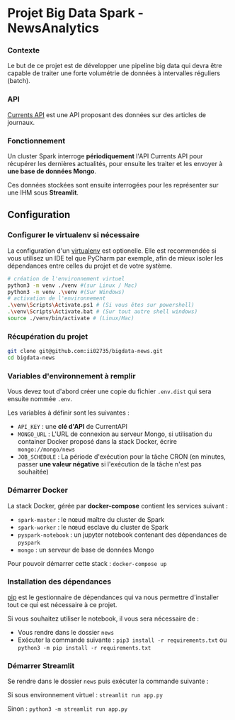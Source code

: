 # Projet Big Data Spark - NewsAnalytics

### Contexte
Le but de ce projet est de développer une pipeline big data
qui devra être capable de traiter une forte volumétrie de données à intervalles réguliers (batch).

### API

[Currents API](https://currentsapi.services/en) est une API proposant des données sur des articles de journaux.

### Fonctionnement

Un cluster Spark interroge **périodiquement** l'API Currents API pour récupérer les dernières actualités, pour ensuite les traiter
et les envoyer à **une base de données Mongo**.

Ces données stockées sont ensuite interrogées pour les représenter sur une IHM sous **Streamlit**.

## Configuration

### Configurer le virtualenv si nécessaire
    
La configuration d'un [virtualenv](https://virtualenv.pypa.io/en/stable/) est optionelle. Elle est recommendée si vous utilisez un IDE tel que PyCharm par exemple, afin de mieux isoler les dépendances entre celles du projet et de votre système. 
```sh
# création de l'environnement virtuel
python3 -m venv ./venv #(sur Linux / Mac)
python3 -m venv .\venv #(Sur Windows)
# activation de l'environnement
.\venv\Scripts\Activate.ps1 # (Si vous êtes sur powershell)
.\venv\Scripts\Activate.bat # (Sur tout autre shell windows)
source ./venv/bin/activate # (Linux/Mac) 
```

### Récupération du projet

```sh
git clone git@github.com:ii02735/bigdata-news.git
cd bigdata-news
```
### Variables d'environnement à remplir

Vous devez tout d'abord créer une copie du fichier `.env.dist` qui sera ensuite nommée `.env`.

Les variables à définir sont les suivantes :

- `API_KEY` : une **clé d'API** de CurrentAPI
- `MONGO_URL` : L'URL de connexion au serveur Mongo, si utilisation du container Docker proposé dans la stack Docker, écrire `mongo://mongo/news`
- `JOB_SCHEDULE` : La période d'exécution pour la tâche CRON (en minutes, passer **une valeur négative** si l'exécution de la tâche n'est pas souhaitée)

### Démarrer Docker
    
La stack Docker, gérée par **docker-compose** contient les services suivant :

- `spark-master` : le nœud maître du cluster de Spark
- `spark-worker` : le nœud esclave du cluster de Spark
- `pyspark-notebook` : un jupyter notebook contenant des dépendances de `pyspark`
- `mongo` : un serveur de base de données Mongo    

Pour pouvoir démarrer cette stack : `docker-compose up`   

### Installation des dépendances
[pip](https://pypi.python.org/pypi/pip) est le gestionnaire de dépendances qui
va nous permettre d'installer tout ce qui est nécessaire à ce projet.

Si vous souhaitez utiliser le notebook, il vous sera nécessaire de :

- Vous rendre dans le dossier `news`
- Exécuter la commande suivante : `pip3 install -r requirements.txt` ou `python3 -m pip install -r requirements.txt`


### Démarrer Streamlit

Se rendre dans le dossier `news` puis exécuter la commande suivante :

Si sous environnement virtuel : `streamlit run app.py`

Sinon : `python3 -m streamlit run app.py`